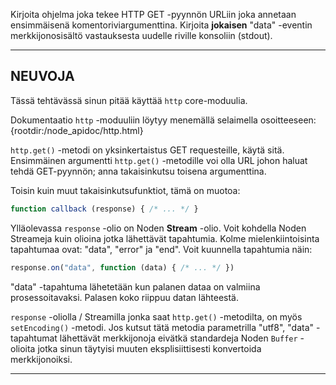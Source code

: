 Kirjoita ohjelma joka tekee HTTP GET -pyynnön URLiin joka annetaan ensimmäisenä komentoriviargumenttina. Kirjoita **jokaisen** "data" -eventin merkkijonosisältö vastauksesta uudelle riville konsoliin (stdout).

----------------------------------------------------------------------
## NEUVOJA

Tässä tehtävässä sinun pitää käyttää `http` core-moduulia.

Dokumentaatio `http` -moduuliin löytyy menemällä selaimella osoitteeseen:
  {rootdir:/node_apidoc/http.html}

`http.get()` -metodi on yksinkertaistus GET requesteille, käytä sitä. Ensimmäinen argumentti `http.get()` -metodille voi olla URL johon haluat tehdä GET-pyynnön; anna takaisinkutsu toisena argumenttina.

Toisin kuin muut takaisinkutsufunktiot, tämä on muotoa:

```js
function callback (response) { /* ... */ }
```

Ylläolevassa `response` -olio on Noden **Stream** -olio. Voit kohdella Noden Streameja kuin olioina jotka lähettävät tapahtumia. Kolme mielenkiintoisinta tapahtumaa ovat: "data", "error" ja "end". Voit kuunnella tapahtumia näin:

```js
response.on("data", function (data) { /* ... */ })
```

"data" -tapahtuma lähetetään kun palanen dataa on valmiina prosessoitavaksi. Palasen koko riippuu datan lähteestä. 

`response` -oliolla / Streamilla jonka saat `http.get()` -metodilta, on myös `setEncoding()` -metodi. Jos kutsut tätä metodia parametrilla "utf8", "data" -tapahtumat lähettävät merkkijonoja eivätkä standardeja Noden `Buffer` -olioita jotka sinun täytyisi muuten eksplisiittisesti konvertoida merkkijonoiksi. 

----------------------------------------------------------------------
